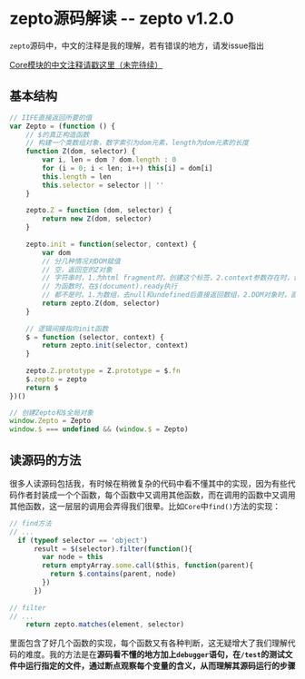 # zepto源码解读 -- zepto v1.2.0

`zepto`源码中，中文的注释是我的理解，若有错误的地方，请发issue指出

[Core模块的中文注释请戳这里（未完待续）](zepto.js)

## 基本结构

```javascript
// IIFE直接返回所要的值
var Zepto = (function () {
    // $的真正构造函数
    // 构建一个类数组对象，数字索引为dom元素，length为dom元素的长度
    function Z(dom, selector) {
        var i, len = dom ? dom.length : 0
        for (i = 0; i < len; i++) this[i] = dom[i]
        this.length = len
        this.selector = selector || ''
    }
    
    zepto.Z = function (dom, selector) {
        return new Z(dom, selector)
    }
    
    zepto.init = function(selector, context) {
        var dom
        // 分几种情况对DOM赋值
        // 空，返回空的Z对象
        // 字符串时，1.为html fragment时，创建这个标签，2.context参数存在时，调用find函数，3.选择器时，调用qsa函数
        // 为函数时，在$(document).ready执行
        // 都不是时。1.为数组，去null和undefined后直接返回数组，2.DOM对象时，直接存进数组的一个元素中
        return zepto.Z(dom, selector)
    }
    
    // 逻辑间接指向init函数
    $ = function (selector, context) {
        return zepto.init(selector, context)
    }
    
    zepto.Z.prototype = Z.prototype = $.fn
    $.zepto = zepto
    return $
})()

// 创建Zepto和$全局对象
window.Zepto = Zepto
window.$ === undefined && (window.$ = Zepto)
```

## 读源码的方法

很多人读源码包括我，有时候在稍微复杂的代码中看不懂其中的实现，因为有些代码作者封装成一个个函数，每个函数中又调用其他函数，而在调用的函数中又调用其他函数，这一层层的调用会弄得我们很晕。比如`Core`中`find()`方法的实现：

```javascript
// find方法
// ...
  if (typeof selector == 'object')
      result = $(selector).filter(function(){
        var node = this
        return emptyArray.some.call($this, function(parent){
          return $.contains(parent, node)
        })
      })
         
// filter
// ...
    return zepto.matches(element, selector)
```

里面包含了好几个函数的实现，每个函数又有各种判断，这无疑增大了我们理解代码的难度。我的方法是在**源码看不懂的地方加上`debugger`语句，在`/test`的测试文件中运行指定的文件，通过断点观察每个变量的含义，从而理解其源码运行的步骤**